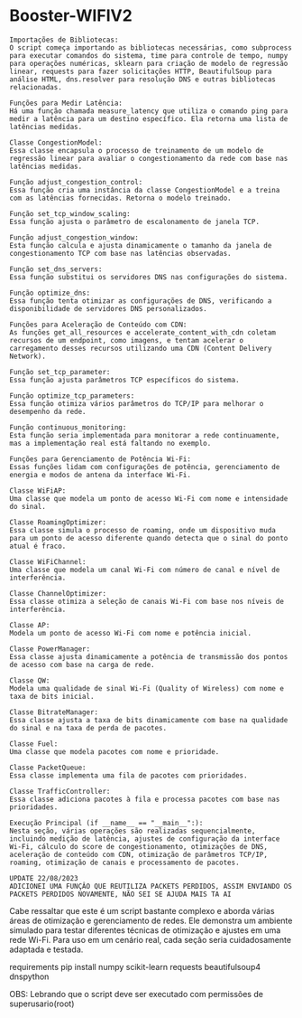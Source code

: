 # Booster-WIFIV2
    Importações de Bibliotecas:
    O script começa importando as bibliotecas necessárias, como subprocess para executar comandos do sistema, time para controle de tempo, numpy para operações numéricas, sklearn para criação de modelo de regressão linear, requests para fazer solicitações HTTP, BeautifulSoup para análise HTML, dns.resolver para resolução DNS e outras bibliotecas relacionadas.

    Funções para Medir Latência:
    Há uma função chamada measure_latency que utiliza o comando ping para medir a latência para um destino específico. Ela retorna uma lista de latências medidas.

    Classe CongestionModel:
    Essa classe encapsula o processo de treinamento de um modelo de regressão linear para avaliar o congestionamento da rede com base nas latências medidas.

    Função adjust_congestion_control:
    Essa função cria uma instância da classe CongestionModel e a treina com as latências fornecidas. Retorna o modelo treinado.

    Função set_tcp_window_scaling:
    Essa função ajusta o parâmetro de escalonamento de janela TCP.

    Função adjust_congestion_window:
    Esta função calcula e ajusta dinamicamente o tamanho da janela de congestionamento TCP com base nas latências observadas.

    Função set_dns_servers:
    Essa função substitui os servidores DNS nas configurações do sistema.

    Função optimize_dns:
    Essa função tenta otimizar as configurações de DNS, verificando a disponibilidade de servidores DNS personalizados.

    Funções para Aceleração de Conteúdo com CDN:
    As funções get_all_resources e accelerate_content_with_cdn coletam recursos de um endpoint, como imagens, e tentam acelerar o carregamento desses recursos utilizando uma CDN (Content Delivery Network).

    Função set_tcp_parameter:
    Essa função ajusta parâmetros TCP específicos do sistema.

    Função optimize_tcp_parameters:
    Essa função otimiza vários parâmetros do TCP/IP para melhorar o desempenho da rede.

    Função continuous_monitoring:
    Esta função seria implementada para monitorar a rede continuamente, mas a implementação real está faltando no exemplo.

    Funções para Gerenciamento de Potência Wi-Fi:
    Essas funções lidam com configurações de potência, gerenciamento de energia e modos de antena da interface Wi-Fi.

    Classe WiFiAP:
    Uma classe que modela um ponto de acesso Wi-Fi com nome e intensidade do sinal.

    Classe RoamingOptimizer:
    Essa classe simula o processo de roaming, onde um dispositivo muda para um ponto de acesso diferente quando detecta que o sinal do ponto atual é fraco.

    Classe WiFiChannel:
    Uma classe que modela um canal Wi-Fi com número de canal e nível de interferência.

    Classe ChannelOptimizer:
    Essa classe otimiza a seleção de canais Wi-Fi com base nos níveis de interferência.

    Classe AP:
    Modela um ponto de acesso Wi-Fi com nome e potência inicial.

    Classe PowerManager:
    Essa classe ajusta dinamicamente a potência de transmissão dos pontos de acesso com base na carga de rede.

    Classe QW:
    Modela uma qualidade de sinal Wi-Fi (Quality of Wireless) com nome e taxa de bits inicial.

    Classe BitrateManager:
    Essa classe ajusta a taxa de bits dinamicamente com base na qualidade do sinal e na taxa de perda de pacotes.

    Classe Fuel:
    Uma classe que modela pacotes com nome e prioridade.

    Classe PacketQueue:
    Essa classe implementa uma fila de pacotes com prioridades.

    Classe TrafficController:
    Essa classe adiciona pacotes à fila e processa pacotes com base nas prioridades.

    Execução Principal (if __name__ == "__main__":):
    Nesta seção, várias operações são realizadas sequencialmente, incluindo medição de latência, ajustes de configuração da interface Wi-Fi, cálculo do score de congestionamento, otimizações de DNS, aceleração de conteúdo com CDN, otimização de parâmetros TCP/IP, roaming, otimização de canais e processamento de pacotes.

    UPDATE 22/08/2023
    ADICIONEI UMA FUNÇÂO QUE REUTILIZA PACKETS PERDIDOS, ASSIM ENVIANDO OS PACKETS PERDIDOS NOVAMENTE, NÃO SEI SE AJUDA MAIS TA AI

Cabe ressaltar que este é um script bastante complexo e aborda várias áreas de otimização e gerenciamento de redes. Ele demonstra um ambiente simulado para testar diferentes técnicas de otimização e ajustes em uma rede Wi-Fi. Para uso em um cenário real, cada seção seria cuidadosamente adaptada e testada.

requirements
pip install numpy scikit-learn requests beautifulsoup4 dnspython

OBS: Lebrando que o script deve ser executado com permissões de superusario(root)
